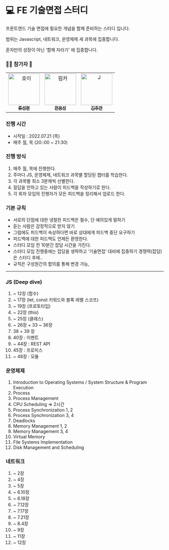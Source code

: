 # 💻 FE 기술면접 스터디

프론트엔드 기술 면접에 필요한 개념을 함께 준비하는 스터디 입니다.

범위는 Javascript, 네트워크, 운영체제 세 과목에 집중합니다.

혼자만의 성장이 아닌 ‘함께 자라기' 에 집중합니다.

### **👶🏻 참가자 📖**

<table>
  <tr>
    <td align="center">
      <a href="https://github.com/youryu0212">
        <img src="https://avatars.githubusercontent.com/u/87521172?v=4" width="100px" alt="호이"/><br />
        <sub><b>류성현</b><br></sub>
      </a>
    </td>
    <td align="center">
      <a href="https://github.com/yongseongjeon">
        <img src="https://avatars.githubusercontent.com/u/47478821?s=100&v=4" width="100px" alt="럼카"/><br />
        <sub><b>전용성</b><br></sub>
      </a>
    </td>
    <td align="center">
      <a href="https://github.com/ju-kkim">
        <img src="https://avatars.githubusercontent.com/u/68211156?s=100&v=4" width="100px" alt="J"/><br />
        <sub><b>김주연</b><br></sub>
      </a>
    </td>
  </tr>
</table>

### 진행 시간

- 시작일 : 2022.07.21 (목)
- 매주 월, 목 (20::00 ~ 21:30)

### 진행 방식

1. 매주 월, 목에 진행한다.
2. 주마다 JS, 운영체제, 네트워크 과목별 할당된 챕터를 학습한다.
3. 각 과목별 최소 3문제씩 선별한다.
4. 질답을 안하고 있는 사람이 피드백을 작성하기로 한다.
5. 각 회차 모임의 진행자가 모든 피드백을 정리해서 업로드 한다.

### 기본 규칙

- 서로의 단점에 대한 냉철한 피드백은 필수, 단 예의있게 말하기
- 듣는 사람은 감정적으로 받지 않기
- 그럼에도 피드백이 속상하다면 바로 상대에게 피드백 중단 요구하기
- 피드백에 대한 피드백도 언제든 환영한다.
- 스터디 모임 전 10분간 잡담 시간을 가진다.
- 스터디 모임 진행중에는 잡담을 생략하고 ‘기술면접' 대비에 집중하기 경쟁력(잡담)은 스터디 후에..
- 규칙은 구성원간의 합의를 통해 변경 가능,

---

### JS (Deep dive)

1. ~ 12장 (함수)
2. ~ 17장 (let, const 키워드와 블록 레벨 스코프)
3. ~ 19장 (프로토타입)
4. ~ 22장 (this)
5. ~ 25장 (클래스)
6. ~ 26장 + 33 ~ 36장
7. 38 + 39 장
8. 40장 : 이벤트
9. ~ 44장 : REST API
10. 45장 : 프로미스
11. ~ 48장 : 모듈

### 운영체제

1. Introduction to Operating Systems / System Structure & Program Execution
2. Process
3. Process Management
4. CPU Scheduling ⇒ 2시간
5. Process Synchronization 1, 2
6. Process Synchronization 3, 4
7. Deadlocks
8. Memory Management 1, 2
9. Memory Management 3, 4
10. Virtual Memory
11. File Systems Implementation
12. Disk Management and Scheduling

### 네트워크

1. ~ 2장
2. ~ 4장
3. ~ 5장
4. ~ 6.10장
5. ~ 6.18장
6. ~ 7.12장
7. ~ 7.17장
8. ~ 7.21장
9. ~ 8.4장
10. ~ 9장
11. ~ 11장
12. ~ 12장
